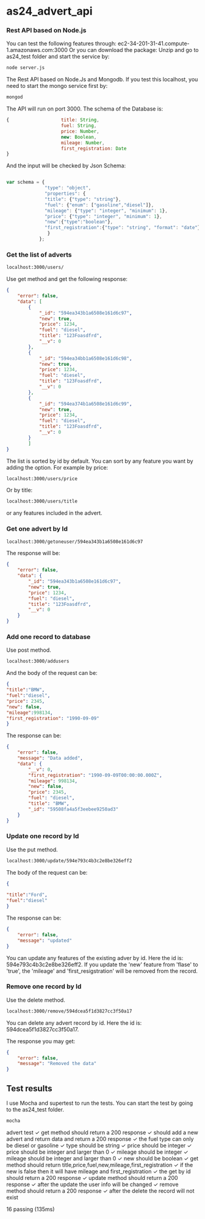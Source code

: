 # as24_advert_api

### Rest API based on Node.js
You can test the following features through: ec2-34-201-31-41.compute-1.amazonaws.com:3000
Or you can download the package:
Unzip and go to as24_test folder and start the service by:
```sh
node server.js
```
The Rest API based on Node.Js and Mongodb. If you test this localhost, you need to start the mongo service first by:
```sh
mongod
```
The API will run on port 3000.
The schema of the Database is:
```javascript
{                   title: String,
                    fuel: String,
                    price: Number,
                    new: Boolean,
                    mileage: Number,
                    first_registration: Date
}
```
And the input will be checked by Json Schema:
```javascript

var schema = {
              "type": "object",
              "properties": {
              "title": {"type": "string"},
              "fuel": {"enum": ["gasoline","diesel"]},
              "mileage": {"type": "integer", "minimum": 1},
              "price": {"type": "integer", "minimum": 1},
              "new":{"type":"boolean"},
              "first_registration":{"type": "string", "format": "date"}
               }
            };
```
### Get the list of adverts
```sh
localhost:3000/users/
```
Use get method and get the following response:
```json
{
    "error": false,
    "data": [
        {
            "_id": "594ea343b1a6508e161d6c97",
            "new": true,
            "price": 1234,
            "fuel": "diesel",
            "title": "123Foasdfrd",
            "__v": 0
        },
        {
            "_id": "594ea34bb1a6508e161d6c98",
            "new": true,
            "price": 1234,
            "fuel": "diesel",
            "title": "123Foasdfrd",
            "__v": 0
        },
        {
            "_id": "594ea374b1a6508e161d6c99",
            "new": true,
            "price": 1234,
            "fuel": "diesel",
            "title": "123Foasdfrd",
            "__v": 0
        }
        ]
}
```
The list is sorted by id by default.
You can sort by any feature you want by adding the option. For example by price:
```sh
localhost:3000/users/price
```
Or by title:
```sh
localhost:3000/users/title
```
or any features included in the advert.

### Get one advert by Id
```sh
localhost:3000/getoneuser/594ea343b1a6508e161d6c97
```
The response will be:
```json
{
    "error": false,
    "data": {
        "_id": "594ea343b1a6508e161d6c97",
        "new": true,
        "price": 1234,
        "fuel": "diesel",
        "title": "123Foasdfrd",
        "__v": 0
    }
}
```
### Add one record to database
Use post method.
```sh
localhost:3000/addusers
```
And the body of the request can be:
```json
{
"title":"BMW",
"fuel":"diesel",
"price": 2345,
"new": false,
"mileage":998134,
"first_registration": "1990-09-09"
}
```
The response can be:
```json
{
    "error": false,
    "message": "Data added",
    "data": {
        "__v": 0,
        "first_registration": "1990-09-09T00:00:00.000Z",
        "mileage": 998134,
        "new": false,
        "price": 2345,
        "fuel": "diesel",
        "title": "BMW",
        "_id": "59508fa4a5f3eebee9250ad3"
    }
}
```
### Update one record by Id
Use the put method.
```sh
localhost:3000/update/594e793c4b3c2e8be326eff2
```
The body of the request can be:
```json
{
	
"title":"Ford",
"fuel":"diesel"
}
```
The response can be:
```json
{
    "error": false,
    "message": "updated"
}
```

You can update any features of the existing adver by id. Here the id is: 594e793c4b3c2e8be326eff2.
If you update the 'new' feature from 'flase' to 'true', the 'mileage' and 'first_resigstration' will be removed from the record.

### Remove one record by Id
Use the delete method.
```sh
localhost:3000/remove/594dcea5f1d3827cc3f50a17
```
You can delete any advert record by id. Here the id is: 594dcea5f1d3827cc3f50a17.

The response you may get:
```json
{
    "error": false,
    "message": "Removed the data"
}
```
## Test results
I use Mocha and supertest to run the tests.
You can start the test by going to the as24_test folder.
```sh
mocha
```
advert test
    ✓ get method should return a 200 response
    ✓ should add a new advert and return data and return a 200 response
    ✓ the fuel type can only be diesel or gasoline
    ✓ type should be string
    ✓ price should be integer
    ✓ price should be integer and larger than 0
    ✓ mileage should be integer
    ✓ mileage should be integer and larger than 0
    ✓ new should be boolean
    ✓ get method should return title,price,fuel,new,mileage,first_registration
    ✓ if the new is false then it will have mileage and first_registration
    ✓ the get by id should return a 200 response
    ✓ update method should return a 200 response
    ✓ after the update the user info will be changed
    ✓ remove method should return a 200 response
    ✓ after the delete the record will not exist


  16 passing (135ms)

